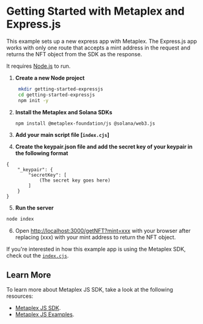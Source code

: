 # Getting Started with Metaplex and Express.js

This example sets up a new express app with Metaplex.
The Express.js app works with only one route that accepts a mint address in the request and returns the NFT object from the SDK as the response.

It requires [Node.js](https://nodejs.org/) to run.
1. **Create a new Node project**

   ```sh
    mkdir getting-started-expressjs
    cd getting-started-expressjs
    npm init -y
   ```
2. **Install the Metaplex and Solana SDKs**
   ```sh
   npm install @metaplex-foundation/js @solana/web3.js
   ```

3. **Add your main script file [`index.cjs`]**

4. **Create the keypair.json file and add the secret key of your keypair in the following format**
```
{
    "_keypair": {
        "secretKey": [
            (The secret key goes here)
        ]
    }
}
```

5. **Run the server**
```sh
node index
```

6. Open [http://localhost:3000/getNFT?mint=xxx](http://localhost:3000/getNFT?mint=xxx) with your browser after replacing (xxx) with your mint address to return the NFT object.

If you're interested in how this example app is using the Metaplex SDK, check out the [`index.cjs`](./index.cjs).


## Learn More

To learn more about Metaplex JS SDK, take a look at the following resources:
- [Metaplex JS SDK](https://github.com/metaplex-foundation/js).
- [Metaplex JS Examples](https://github.com/metaplex-foundation/js-examples).

